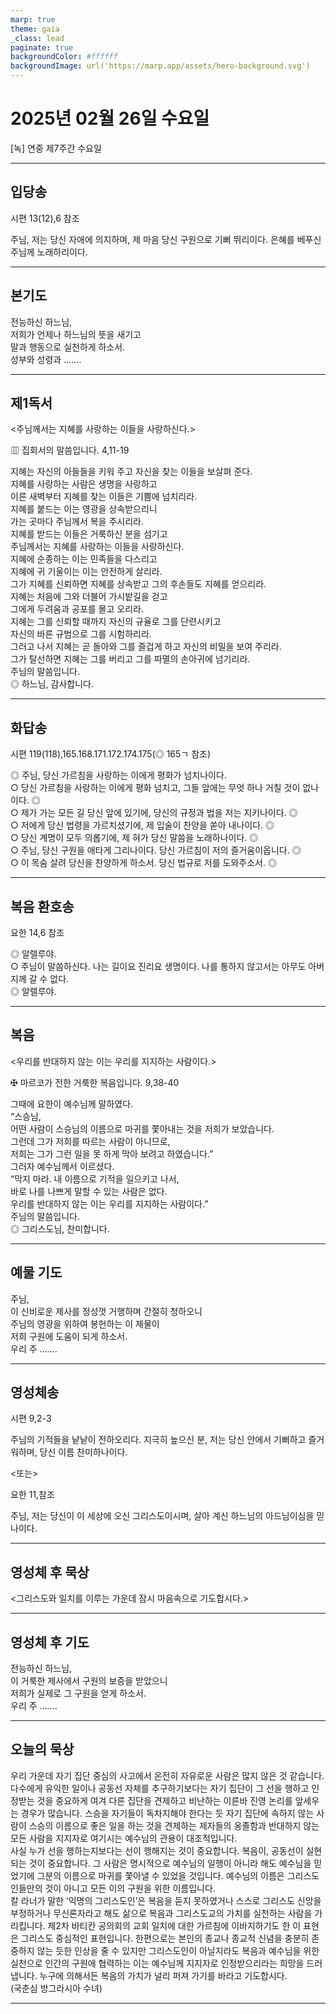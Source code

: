 ```yaml
---
marp: true
theme: gaia
_class: lead
paginate: true
backgroundColor: #ffffff
backgroundImage: url('https://marp.app/assets/hero-background.svg')
---
```


# 2025년 02월 26일 수요일

[녹] 연중 제7주간 수요일  




---

## 입당송

시편 13(12),6 참조

주님, 저는 당신 자애에 의지하며, 제 마음 당신 구원으로 기뻐 뛰리이다. 은혜를 베푸신 주님께 노래하리이다.  
  


---

## 본기도

전능하신 하느님,  
저희가 언제나 하느님의 뜻을 새기고  
말과 행동으로 실천하게 하소서.  
성부와 성령과 …….  
  


---

## 제1독서

<주님께서는 지혜를 사랑하는 이들을 사랑하신다.>

▥ 집회서의 말씀입니다. 4,11-19

지혜는 자신의 아들들을 키워 주고 자신을 찾는 이들을 보살펴 준다.  
지혜를 사랑하는 사람은 생명을 사랑하고  
이른 새벽부터 지혜를 찾는 이들은 기쁨에 넘치리라.  
지혜를 붙드는 이는 영광을 상속받으리니  
가는 곳마다 주님께서 복을 주시리라.  
지혜를 받드는 이들은 거룩하신 분을 섬기고  
주님께서는 지혜를 사랑하는 이들을 사랑하신다.  
지혜에 순종하는 이는 민족들을 다스리고  
지혜에 귀 기울이는 이는 안전하게 살리라.  
그가 지혜를 신뢰하면 지혜를 상속받고 그의 후손들도 지혜를 얻으리라.  
지혜는 처음에 그와 더불어 가시밭길을 걷고  
그에게 두려움과 공포를 몰고 오리라.  
지혜는 그를 신뢰할 때까지 자신의 규율로 그를 단련시키고  
자신의 바른 규범으로 그를 시험하리라.  
그러고 나서 지혜는 곧 돌아와 그를 즐겁게 하고 자신의 비밀을 보여 주리라.  
그가 탈선하면 지혜는 그를 버리고 그를 파멸의 손아귀에 넘기리라.  
주님의 말씀입니다.  
◎ 하느님, 감사합니다.  
  


---

## 화답송

시편 119(118),165.168.171.172.174.175(◎ 165ㄱ 참조)

◎ 주님, 당신 가르침을 사랑하는 이에게 평화가 넘치나이다.  
○ 당신 가르침을 사랑하는 이에게 평화 넘치고, 그들 앞에는 무엇 하나 거칠 것이 없나이다. ◎  
○ 제가 가는 모든 길 당신 앞에 있기에, 당신의 규정과 법을 저는 지키나이다. ◎  
○ 저에게 당신 법령을 가르치셨기에, 제 입술이 찬양을 쏟아 내나이다. ◎  
○ 당신 계명이 모두 의롭기에, 제 혀가 당신 말씀을 노래하나이다. ◎  
○ 주님, 당신 구원을 애타게 그리나이다. 당신 가르침이 저의 즐거움이옵니다. ◎  
○ 이 목숨 살려 당신을 찬양하게 하소서. 당신 법규로 저를 도와주소서. ◎  
  


---

## 복음 환호송

요한 14,6 참조

◎ 알렐루야.  
○ 주님이 말씀하신다. 나는 길이요 진리요 생명이다. 나를 통하지 않고서는 아무도 아버지께 갈 수 없다.  
◎ 알렐루야.  
  


---

## 복음

<우리를 반대하지 않는 이는 우리를 지지하는 사람이다.>

✠ 마르코가 전한 거룩한 복음입니다. 9,38-40

그때에 요한이 예수님께 말하였다.  
“스승님,  
어떤 사람이 스승님의 이름으로 마귀를 쫓아내는 것을 저희가 보았습니다.  
그런데 그가 저희를 따르는 사람이 아니므로,  
저희는 그가 그런 일을 못 하게 막아 보려고 하였습니다.”  
그러자 예수님께서 이르셨다.  
“막지 마라. 내 이름으로 기적을 일으키고 나서,  
바로 나를 나쁘게 말할 수 있는 사람은 없다.  
우리를 반대하지 않는 이는 우리를 지지하는 사람이다.”  
주님의 말씀입니다.  
◎ 그리스도님, 찬미합니다.  
  


---

## 예물 기도

주님,  
이 신비로운 제사를 정성껏 거행하며 간절히 청하오니  
주님의 영광을 위하여 봉헌하는 이 제물이  
저희 구원에 도움이 되게 하소서.  
우리 주 …….  
  


---

## 영성체송

시편 9,2-3

주님의 기적들을 낱낱이 전하오리다. 지극히 높으신 분, 저는 당신 안에서 기뻐하고 즐거워하며, 당신 이름 찬미하나이다.  
  
<또는>  
  
요한 11,참조  
  
주님, 저는 당신이 이 세상에 오신 그리스도이시며, 살아 계신 하느님의 아드님이심을 믿나이다.  


---

## 영성체 후 묵상

<그리스도와 일치를 이루는 가운데 잠시 마음속으로 기도합시다.>  


---

## 영성체 후 기도

전능하신 하느님,  
이 거룩한 제사에서 구원의 보증을 받았으니  
저희가 실제로 그 구원을 얻게 하소서.  
우리 주 …….  
  


---

## 오늘의 묵상

우리 가운데 자기 집단 중심의 사고에서 온전히 자유로운 사람은 많지 않은 것 같습니다. 다수에게 유익한 일이나 공동선 자체를 추구하기보다는 자기 집단이 그 선을 행하고 인정받는 것을 중요하게 여겨 다른 집단을 견제하고 비난하는 이른바 진영 논리를 앞세우는 경우가 많습니다. 스승을 자기들이 독차지해야 한다는 듯 자기 집단에 속하지 않는 사람이 스승의 이름으로 좋은 일을 하는 것을 견제하는 제자들의 옹졸함과 반대하지 않는 모든 사람을 지지자로 여기시는 예수님의 관용이 대조적입니다.  
사실 누가 선을 행하는지보다는 선이 행해지는 것이 중요합니다. 복음이, 공동선이 실현되는 것이 중요합니다. 그 사람은 명시적으로 예수님의 일행이 아니라 해도 예수님을 믿었기에 그분의 이름으로 마귀를 쫓아낼 수 있었을 것입니다. 예수님의 이름은 그리스도인들만의 것이 아니고 모든 이의 구원을 위한 이름입니다.  
칼 라너가 말한 ‘익명의 그리스도인’은 복음을 듣지 못하였거나 스스로 그리스도 신앙을 부정하거나 무신론자라고 해도 삶으로 복음과 그리스도교의 가치를 실천하는 사람을 가리킵니다. 제2차 바티칸 공의회의 교회 일치에 대한 가르침에 이바지하기도 한 이 표현은 그리스도 중심적인 표현입니다. 한편으로는 본인의 종교나 종교적 신념을 충분히 존중하지 않는 듯한 인상을 줄 수 있지만 그리스도인이 아닐지라도 복음과 예수님을 위한 실천으로 인간의 구원에 협력하는 이는 예수님께 지지자로 인정받으리라는 희망을 드러냅니다. 누구에 의해서든 복음의 가치가 널리 퍼져 가기를 바라고 기도합시다.  
(국춘심 방그라시아 수녀)  


---